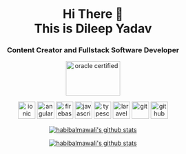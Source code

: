 <h1 align="center">
Hi There 👋 <br> 
This is Dileep Yadav
</h1>

<h3 align="center">
Content Creator and Fullstack Software Developer
</h3>

 <p align="center">
  <img src="https://cdn.app.compendium.com/uploads/user/e7c690e8-6ff9-102a-ac6d-e4aebca50425/a3840b1f-8bcd-4f75-b843-eedcb449408e/Image/2fc0c97e0d34dd0521d365a20102dcee/oracle_certification_badge_oc_associate.png" alt="oracle certified" width="126" height="80"/>
  <!-- <img src="https://habib.al-mawali.com/wp-content/uploads/KTBase-Technologies.png" alt="ktbase" width="133" height="80"/> -->
 </p>

<p align="center">
  <img src="https://www.vectorlogo.zone/logos/ionicframework/ionicframework-icon.svg" alt="ionic" width="40" height="40"/>
  <img src="https://seeklogo.com/images/A/angular-logo-CF8B6B5B10-seeklogo.com.png" alt="angular" width="40" height="40"/>
  <img src="https://www.vectorlogo.zone/logos/firebase/firebase-icon.svg" alt="firebase" width="40" height="40"/>
  <img src="https://devicons.github.io/devicon/devicon.git/icons/javascript/javascript-original.svg" alt="javascript" width="40" height="40"/>  
  <img src="https://devicons.github.io/devicon/devicon.git/icons/typescript/typescript-original.svg" alt="typescript" width="40" height="40"/> 
  
  <img src="https://upload.vectorlogo.zone/logos/laravel/images/fd9bffa7-873e-4946-92bc-815ed69faeec.svg" alt="laravel" width="40" height="40"/>
  
  <img src="https://www.vectorlogo.zone/logos/git-scm/git-scm-icon.svg" alt="git" width="40" height="40"/> 
  <img src="https://www.vectorlogo.zone/logos/github/github-tile.svg" alt="github" width="40" height="40"/> 
 </p>
 


<p align="center">
  <a href="https://github.com/habibalmawali">
    <img src="https://github-readme-stats.vercel.app/api?username=habibalmawali&count_private=true&hide_border=true&show_icons=true" alt="habibalmawali's github stats">
  </a>
</p>

<p align="center">
  <a href="https://github.com/habibalmawali">
    <img src="https://github-readme-stats.vercel.app/api/top-langs/?username=habibalmawali&layout=compact&hide_border=true&show_icons=true&count_private=true" alt="habibalmawali's github stats">
  </a>
</p>

